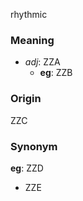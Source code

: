 rhythmic
### Meaning
+ _adj_: ZZA
    + __eg__: ZZB

### Origin

ZZC

### Synonym

__eg__: ZZD

+ ZZE


